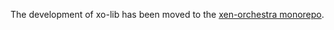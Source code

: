 The development of xo-lib has been moved to the [xen-orchestra monorepo](https://github.com/vatesfr/xen-orchestra).
